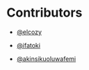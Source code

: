 # Contributors
-  [@elcozy](https://github.com/elcozy)

-  [@ifatoki](https://github.com/ifatoki)

-  [@akinsikuoluwafemi](https://github.com/akinsikuoluwafemi)
